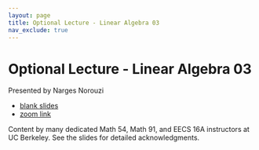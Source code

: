 ```yaml
---
layout: page
title: Optional Lecture - Linear Algebra 03
nav_exclude: true
---
```


# Optional Lecture - Linear Algebra 03

Presented by Narges Norouzi

- [blank slides](https://docs.google.com/presentation/d/1qqUME16GxNREXGaj4CQMtXfAqRwuzzlf70LEPYIcTnc/edit?usp=sharing)
- [zoom link](https://edstem.org/us/courses/33744/discussion/2627925)

Content by many dedicated Math 54, Math 91, and EECS 16A instructors at UC Berkeley. See the slides for detailed acknowledgments.

